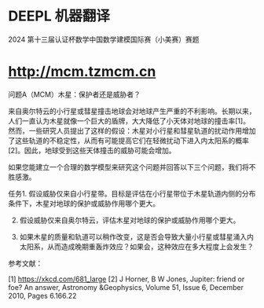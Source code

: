 # DEEPL 机器翻译  

2024 第十三届认证杯数学中国数学建模国际赛（小美赛）赛题  

# http://mcm.tzmcm.cn  

问题A（MCM）木星：保护者还是威胁者？  

来自奥尔特云的小行星或彗星撞击地球会对地球产生严重的不利影响。长期以来，人们一直认为木星就像一个巨大的盾牌，大大降低了小天体对地球的撞击率[1]。然而，一些研究人员提出了这样的假设：木星对小行星和彗星轨道的扰动作用增加了这些轨道的不稳定性，从而有可能提高它们在轻微扰动下进入内太阳系的概率[2]。因此，地球受到这些天体撞击的威胁可能会增加。  

如果您能建立一个合理的数学模型来研究这个问题并回答以下三个问题，我们将不胜感激。  

任务1. 假设威胁仅来自小行星带。目标是评估在小行星带位于木星轨道内侧的分布条件下，木星对地球的保护或威胁作用哪个更大。  

2. 假设威胁仅来自奥尔特云，评估木星对地球的保护或威胁作用哪个更大。  

3. 如果木星的质量和轨道可以稍作改变，这是否会导致大量小行星或彗星涌入内太阳系，从而造成晚期重轰炸效应？如果会，这种效应在多大程度上会发生？  

参考文献：  

[1] https://xkcd.com/681_large [2] J Horner, B W Jones, Jupiter: friend or foe? An answer, Astronomy &Geophysics, Volume 51, Issue 6, December 2010, Pages 6.166.22  